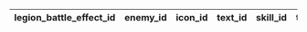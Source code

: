 |legion_battle_effect_id|enemy_id|icon_id|text_id|skill_id|target_type|
| --- | --- | --- | --- | --- | --- |